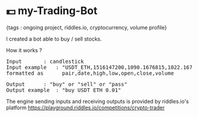 # :dollar: my-Trading-Bot
{tags : ongoing project, riddles.io, cryptocurrency, volume profile}

I created a bot able to buy / sell stocks.

How it works ?
<pre>
Input		: candlestick  
Input example   : "USDT_ETH,1516147200,1090.1676815,1022.16791604,1023.1,1029.99999994,1389783.7868468"
formatted as      pair,date,high,low,open,close,volume
</pre>
<pre>
Output		: "buy" or "sell" or "pass"
Output example  : "buy USDT_ETH 0.01"
</pre>

The engine sending inputs and receiving outputs is provided by riddles.io's platform
https://playground.riddles.io/competitions/crypto-trader
